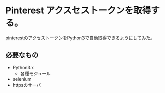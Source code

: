 # Pinterest アクスセストークンを取得する。

pinterestのアクセストークンをPython3で自動取得できるようにしてみた。
## 必要なもの
- Python3.x
    - 各種モジュール
- selenium
- httpsのサーバ
